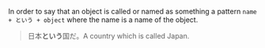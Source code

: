 In order to say that an object is called or named as something a pattern `name + という + object` where the name is a name of the object.
>日本**という**国だ。A country which is called Japan.
